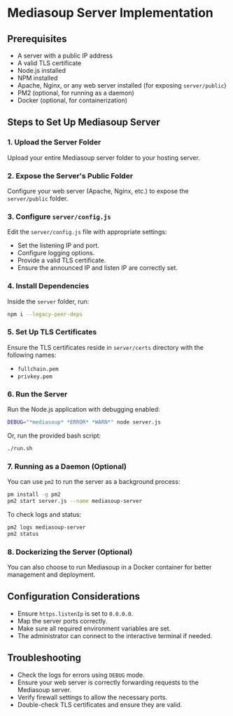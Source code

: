 # Mediasoup Server Implementation

## Prerequisites
- A server with a public IP address
- A valid TLS certificate
- Node.js installed
- NPM installed
- Apache, Nginx, or any web server installed (for exposing `server/public`)
- PM2 (optional, for running as a daemon)
- Docker (optional, for containerization)

## Steps to Set Up Mediasoup Server

### 1. Upload the Server Folder
Upload your entire Mediasoup server folder to your hosting server.

### 2. Expose the Server's Public Folder
Configure your web server (Apache, Nginx, etc.) to expose the `server/public` folder.

### 3. Configure `server/config.js`
Edit the `server/config.js` file with appropriate settings:
- Set the listening IP and port.
- Configure logging options.
- Provide a valid TLS certificate.
- Ensure the announced IP and listen IP are correctly set.

### 4. Install Dependencies
Inside the `server` folder, run:
```sh
npm i --legacy-peer-deps
```

### 5. Set Up TLS Certificates
Ensure the TLS certificates reside in `server/certs` directory with the following names:
- `fullchain.pem`
- `privkey.pem`

### 6. Run the Server
Run the Node.js application with debugging enabled:
```sh
DEBUG="*mediasoup* *ERROR* *WARN*" node server.js
```

Or, run the provided bash script:
```sh
./run.sh
```

### 7. Running as a Daemon (Optional)
You can use `pm2` to run the server as a background process:
```sh
pm install -g pm2
pm2 start server.js --name mediasoup-server
```

To check logs and status:
```sh
pm2 logs mediasoup-server
pm2 status
```

### 8. Dockerizing the Server (Optional)
You can also choose to run Mediasoup in a Docker container for better management and deployment.

## Configuration Considerations
- Ensure `https.listenIp` is set to `0.0.0.0`.
- Map the server ports correctly.
- Make sure all required environment variables are set.
- The administrator can connect to the interactive terminal if needed.

## Troubleshooting
- Check the logs for errors using `DEBUG` mode.
- Ensure your web server is correctly forwarding requests to the Mediasoup server.
- Verify firewall settings to allow the necessary ports.
- Double-check TLS certificates and ensure they are valid.
